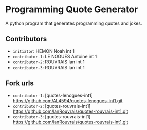 # Programming Quote Generator

A python program that generates programming quotes and jokes.

## Contributors
- `initiator`: HEMON Noah int 1
- `contributor-1`: LE NOGUES Antoine int 1
- `contributor-2`: ROUVRAIS Ian int 1
- `contributor-3`: ROUVRAIS Ian int 1

## Fork urls
- `contributor-1`: [quotes-lenogues-int1] https://github.com/AL4594/quotes-lenogues-int1.git 
- `contributor-2`: [quotes-rouvrais-int1] https://github.com/IanRouvrais/quotes-rouvrais-int1.git 
- `contributor-3`: [quotes-rouvrais-int1] https://github.com/IanRouvrais/quotes-rouvrais-int1.git 
